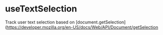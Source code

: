 # useTextSelection

Track user text selection based on [document.getSelection](https://developer.mozilla.org/en-US/docs/Web/API/Document/getSelection
